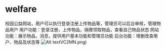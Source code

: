 # welfare
校园公益网站，用户可以执行登录注册上传物品等，管理员可以后台审核，管理物品用户
用户功能：登录注册，上传物品，捐赠领取物品，查看自己物品状态
网站功能：展示物品，消息，提供用户基本功能和管理员功能
后台功能：增删改查用户、物品及状态等
![Alt text](https://github.com/Empirefree/welfare/blob/master/JS%5B(23%7D%60~TB6%7D)%7DPX)VC2MN.png)
